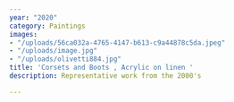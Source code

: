 ```yaml
---
year: "2020"
category: Paintings
images:
- "/uploads/56ca032a-4765-4147-b613-c9a44878c5da.jpeg"
- "/uploads/image.jpg"
- "/uploads/olivetti884.jpg"
title: 'Corsets and Boots , Acrylic on linen '
description: Representative work from the 2000's

---
```

